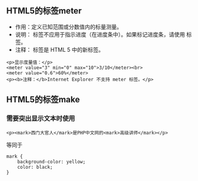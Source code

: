 <!--
 * @Author: qin lin 925697386@qq.com
 * @Date: 2020-08-18 20:57:42
 * @LastEditors: qin lin 925697386@qq.com
 * @LastEditTime: 2022-09-02 21:31:06
 * @FilePath: /lin-book/CssAndHtml/Css/冷门css.md
 * @Description: 这是默认设置,请设置`customMade`, 打开koroFileHeader查看配置 进行设置: https://github.com/OBKoro1/koro1FileHeader/wiki/%E9%85%8D%E7%BD%AE
-->
## HTML5的标签meter

- 作用：定义已知范围或分数值内的标量测量。
- 说明： 标签不应用于指示进度（在进度条中）。如果标记进度条，请使用 标签。
- 注释： 标签是 HTML 5 中的新标签。
```
<p>显示度量值：</p>
<meter value="3" min="0" max="10">3/10</meter><br>
<meter value="0.6">60%</meter>
<p><b>注释：</b>Internet Explorer 不支持 meter 标签。</p>
```
## HTML5的标签make
### 需要突出显示文本时使用
```
<p><mark>西门大官人</mark>是PHP中文网的<mark>高级讲师</mark></p>
```
等同于
```
mark {
    background-color: yellow;
    color: black;
}
```
